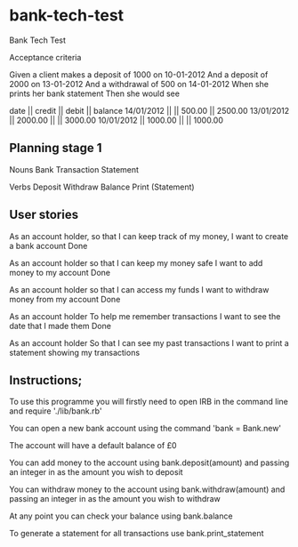 # bank-tech-test

Bank Tech Test

Acceptance criteria

Given a client makes a deposit of 1000 on 10-01-2012
And a deposit of 2000 on 13-01-2012
And a withdrawal of 500 on 14-01-2012
When she prints her bank statement
Then she would see

date || credit || debit || balance
14/01/2012 || || 500.00 || 2500.00
13/01/2012 || 2000.00 || || 3000.00
10/01/2012 || 1000.00 || || 1000.00

Planning stage 1
----------------
Nouns
  Bank
  Transaction
  Statement

Verbs
  Deposit
  Withdraw
  Balance
  Print (Statement)

User stories
--------------
As an account holder,
so that I can keep track of my money,
I want to create a bank account
  Done


As an account holder
so that I can keep my money safe
I want to add money to my account
    Done

As an account holder
so that I can access my funds
I want to withdraw money from my account
  Done

As an account holder
To help me remember transactions
I want to see the date that I made them
  Done

As an account holder
So that I can see my past transactions
I want to print a statement showing my transactions

Instructions;
-------------

To use this programme you will firstly need to open IRB in the command line and require './lib/bank.rb'

You can open a new bank account using the command 'bank = Bank.new'

The account will have a default balance of £0

You can add money to the account using bank.deposit(amount) and passing an integer in as the amount you wish to deposit

You can withdraw money to the account using bank.withdraw(amount) and passing an integer in as the amount you wish to withdraw

At any point you can check your balance using bank.balance

To generate a statement for all transactions use bank.print_statement
